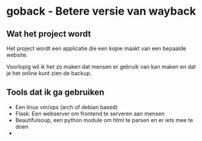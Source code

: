 # goback - Betere versie van wayback


## Wat het project wordt

Het project wordt een applicatie die een kopie maakt van een bepaalde website.  

Voorlopig wil ik het zo maken dat mensen er gebruik van kan maken en dat je het online kunt zien de backup.


## Tools dat ik ga gebruiken

- Een linux vm/vps (arch of debian based) 
- Flask: Een webserver om frontend te serveren aan mensen
- Beautifulsoup, een python module om html te parsen en er iets mee te doen
- 